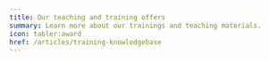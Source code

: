 ```yaml
---
title: Our teaching and training offers
summary: Learn more about our trainings and teaching materials.
icon: tabler:award
href: /articles/training-knowledgebase
---
```

